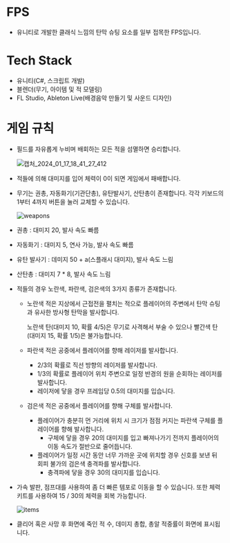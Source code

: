 # FPS

- 유니티로 개발한 클래식 느낌의 탄막 슈팅 요소를 일부 접목한 FPS입니다.

# Tech Stack

- 유니티(C#, 스크립트 개발)
- 블렌더(무기, 아이템 및 적 모델링)
- FL Studio, Ableton Live(배경음악 만들기 및 사운드 디자인)

# 게임 규칙

- 필드를 자유롭게 누비며 배회하는 모든 적을 섬멸하면 승리합니다.
    
  ![캡처_2024_01_17_18_41_27_412](https://github.com/systil3/madcamp_week3/assets/115442017/eb8b98b4-deb5-4764-8150-693a7ce548ad)
    
- 적들에 의해 대미지를 입어 체력이 0이 되면 게임에서 패배합니다.

- 무기는 권총, 자동화기(기관단총), 유탄발사기, 산탄총이 존재합니다. 각각 키보드의 1부터 4까지 버튼을 눌러 교체할 수 있습니다.

  ![weapons](https://github.com/systil3/madcamp_week3/assets/115442017/206c904f-178a-4d7e-97f9-efb40d8e468b)

- 권총 : 대미지 20, 발사 속도 빠름
- 자동화기 : 대미지 5, 연사 가능, 발사 속도 빠름
- 유탄 발사기 : 데미지 50 + a(스플래시 대미지), 발사 속도 느림
- 산탄총 : 대미지 7 * 8, 발사 속도 느림

- 적들의 경우 노란색, 파란색, 검은색의 3가지 종류가 존재합니다.
    - 노란색 적은 지상에서 근접전을 펼치는 적으로 플레이어의 주변에서 탄막 슈팅과 유사한 방사형 탄막을 발사합니다.
        
        노란색 탄(대미지 10, 확률 4/5)은 무기로 사격해서 부술 수 있으나 빨간색 탄(대미지 15, 확률 1/5)은 불가능합니다.
        
    - 파란색 적은 공중에서 플레이어를 향해 레이저를 발사합니다.
        - 2/3의 확률로 직선 방향의 레이저를 발사합니다.
        - 1/3의 확률로 플레이어 위치 주변으로 일정 반경의 원을 순회하는 레이저를 발사합니다.
        - 레이저에 닿을 경우 프레임당 0.5의 대미지를 입습니다.
    - 검은색 적은 공중에서 플레이어를 향해 구체를 발사합니다.
        - 플레이어가 충분히 먼 거리에 위치 시 크기가 점점 커지는 파란색 구체를 플레이어를 향해 발사합니다.
            - 구체에 닿을 경우 20의 대미지를 입고 빠져나가기 전까지 플레이어의 이동 속도가 절반으로 줄어듭니다.
        - 플레이어가 일정 시간 동안 너무 가까운 곳에 위치할 경우 신호를 보낸 뒤 회피 불가의 검은색 충격파를 발사합니다.
            - 충격파에 닿을 경우 30의 대미지를 입습니다.

- 가속 발판, 점프대를 사용하여 좀 더 빠른 템포로 이동을 할 수 있습니다. 또한 체력 키트를 사용하여 15 / 30의 체력을 회복 가능합니다.

  ![items](https://github.com/systil3/madcamp_week3/assets/115442017/75d49555-2e14-44b9-8f15-54934a09f1b8)

- 클리어 혹은 사망 후 화면에 죽인 적 수, 데미지 총합, 총알 적중률이 화면에 표시됩니다.
